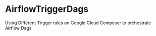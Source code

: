 # AirflowTriggerDags
Using Different Trigger rules on Google Cloud Composer to orchestrate Airflow Dags 
